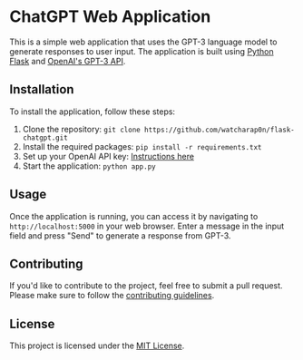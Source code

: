 # ChatGPT Web Application

This is a simple web application that uses the GPT-3 language model to generate responses to user input. The application is built using [Python Flask](https://flask.palletsprojects.com/en/2.0.x/) and [OpenAI's GPT-3 API](https://beta.openai.com/docs/api-reference/introduction).

## Installation

To install the application, follow these steps:

1. Clone the repository: `git clone https://github.com/watcharap0n/flask-chatgpt.git`
2. Install the required packages: `pip install -r requirements.txt`
3. Set up your OpenAI API key: [Instructions here](https://beta.openai.com/docs/quickstart)
4. Start the application: `python app.py`

## Usage

Once the application is running, you can access it by navigating to `http://localhost:5000` in your web browser. Enter a message in the input field and press "Send" to generate a response from GPT-3.

## Contributing

If you'd like to contribute to the project, feel free to submit a pull request. Please make sure to follow the [contributing guidelines](CONTRIBUTING.md).

## License

This project is licensed under the [MIT License](LICENSE).